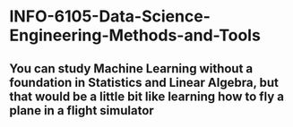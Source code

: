 # INFO-6105-Data-Science-Engineering-Methods-and-Tools

## You can study Machine Learning without a foundation in Statistics and Linear Algebra, but that would be a little bit like learning how to fly a plane in a flight simulator
